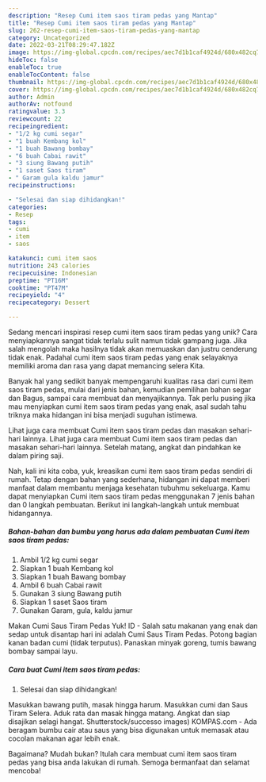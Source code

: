 ```yaml
---
description: "Resep Cumi item saos tiram pedas yang Mantap"
title: "Resep Cumi item saos tiram pedas yang Mantap"
slug: 262-resep-cumi-item-saos-tiram-pedas-yang-mantap
category: Uncategorized
date: 2022-03-21T08:29:47.182Z
image: https://img-global.cpcdn.com/recipes/aec7d1b1caf4924d/680x482cq70/cumi-item-saos-tiram-pedas-foto-resep-utama.jpg
hideToc: false
enableToc: true
enableTocContent: false
thumbnail: https://img-global.cpcdn.com/recipes/aec7d1b1caf4924d/680x482cq70/cumi-item-saos-tiram-pedas-foto-resep-utama.jpg
cover: https://img-global.cpcdn.com/recipes/aec7d1b1caf4924d/680x482cq70/cumi-item-saos-tiram-pedas-foto-resep-utama.jpg
author: Admin
authorAv: notfound
ratingvalue: 3.3
reviewcount: 22
recipeingredient:
- "1/2 kg cumi segar"
- "1 buah Kembang kol"
- "1 buah Bawang bombay"
- "6 buah Cabai rawit"
- "3 siung Bawang putih"
- "1 saset Saos tiram"
- " Garam gula kaldu jamur"
recipeinstructions:

- "Selesai dan siap dihidangkan!"
categories:
- Resep
tags:
- cumi
- item
- saos

katakunci: cumi item saos 
nutrition: 243 calories
recipecuisine: Indonesian
preptime: "PT16M"
cooktime: "PT47M"
recipeyield: "4"
recipecategory: Dessert

---
```





Sedang mencari inspirasi resep cumi item saos tiram pedas yang unik? Cara menyiapkannya sangat tidak terlalu sulit namun tidak gampang juga. Jika salah mengolah maka hasilnya tidak akan memuaskan dan justru cenderung tidak enak. Padahal cumi item saos tiram pedas yang enak selayaknya memiliki aroma dan rasa yang dapat memancing selera Kita.





Banyak hal yang sedikit banyak mempengaruhi kualitas rasa dari cumi item saos tiram pedas, mulai dari jenis bahan, kemudian pemilihan bahan segar dan Bagus, sampai cara membuat dan menyajikannya. Tak perlu pusing jika mau menyiapkan cumi item saos tiram pedas yang enak,      asal sudah tahu triknya maka hidangan ini bisa menjadi suguhan istimewa.














Lihat juga cara membuat Cumi item saos tiram pedas dan masakan sehari-hari lainnya. Lihat juga cara membuat Cumi item saos tiram pedas dan masakan sehari-hari lainnya. Setelah matang, angkat dan pindahkan ke dalam piring saji.






Nah, kali ini kita coba, yuk, kreasikan cumi item saos tiram pedas sendiri di rumah. Tetap dengan bahan yang sederhana, hidangan ini dapat memberi manfaat dalam membantu menjaga kesehatan tubuhmu sekeluarga. Kamu dapat menyiapkan Cumi item saos tiram pedas menggunakan 7 jenis bahan dan 0 langkah pembuatan. Berikut ini langkah-langkah untuk membuat hidangannya.

<!--inarticleads1-->

##### Bahan-bahan dan bumbu yang harus ada dalam pembuatan Cumi item saos tiram pedas:

1. Ambil 1/2 kg cumi segar
1. Siapkan 1 buah Kembang kol
1. Siapkan 1 buah Bawang bombay
1. Ambil 6 buah Cabai rawit
1. Gunakan 3 siung Bawang putih
1. Siapkan 1 saset Saos tiram
1. Gunakan  Garam, gula, kaldu jamur


Makan Cumi Saus Tiram Pedas Yuk! ID - Salah satu makanan yang enak dan sedap untuk disantap hari ini adalah Cumi Saus Tiram Pedas. Potong bagian kanan badan cumi (tidak terputus). Panaskan minyak goreng, tumis bawang bombay sampai layu. 

<!--inarticleads2-->

##### Cara buat Cumi item saos tiram pedas:


1. Selesai dan siap dihidangkan!

Masukkan bawang putih, masak hingga harum. Masukkan cumi dan Saus Tiram Selera. Aduk rata dan masak hingga matang. Angkat dan siap disajikan selagi hangat. Shutterstock/successo images) KOMPAS.com - Ada beragam bumbu cair atau saus yang bisa digunakan untuk memasak atau cocolan makanan agar lebih enak. 

Bagaimana? Mudah bukan? Itulah cara membuat cumi item saos tiram pedas yang bisa anda lakukan di rumah. Semoga bermanfaat dan selamat mencoba!
